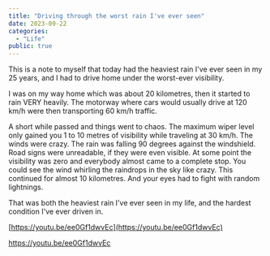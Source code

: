 ```yaml
---
title: "Driving through the worst rain I've ever seen"
date: 2023-09-22
categories:
  - "Life"
public: true
---
```


This is a note to myself that today had the heaviest rain I've ever seen in my 25 years, and I had to drive home under the worst-ever visibility.

<!--more-->

I was on my way home which was about 20 kilometres, then it started to rain VERY heavily. The motorway where cars would usually drive at 120 km/h were then transporting 60 km/h traffic.

A short while passed and things went to chaos. The maximum wiper level only gained you 1 to 10 metres of visibility while traveling at 30 km/h. The winds were crazy. The rain was falling 90 degrees against the windshield. Road signs were unreadable, if they were even visible. At some point the visibility was zero and everybody almost came to a complete stop. You could see the wind whirling the raindrops in the sky like crazy. This continued for almost 10 kilometres. And your eyes had to fight with random lightnings.

That was both the heaviest rain I've ever seen in my life, and the hardest condition I've ever driven in.

[https://youtu.be/ee0Gf1dwvEc](https://youtu.be/ee0Gf1dwvEc)

https://youtu.be/ee0Gf1dwvEc

